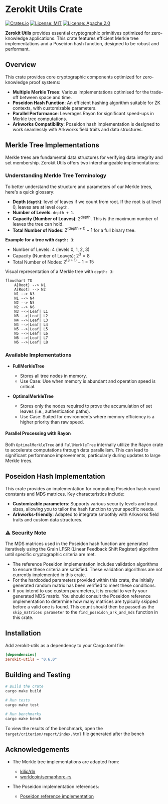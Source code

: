 # Zerokit Utils Crate

[![Crates.io](https://img.shields.io/crates/v/zerokit_utils.svg)](https://crates.io/crates/zerokit_utils)
[![License: MIT](https://img.shields.io/badge/License-MIT-blue.svg)](https://opensource.org/licenses/MIT)
[![License: Apache 2.0](https://img.shields.io/badge/License-Apache%202.0-blue.svg)](https://opensource.org/licenses/Apache-2.0)

**Zerokit Utils** provides essential cryptographic primitives optimized for zero-knowledge applications.
This crate features efficient Merkle tree implementations and a Poseidon hash function,
designed to be robust and performant.

## Overview

This crate provides core cryptographic components optimized for zero-knowledge proof systems:

- **Multiple Merkle Trees**: Various implementations optimised for the trade-off between space and time.
- **Poseidon Hash Function**: An efficient hashing algorithm suitable for ZK contexts, with customizable parameters.
- **Parallel Performance**: Leverages Rayon for significant speed-ups in Merkle tree computations.
- **Arkworks Compatibility**: Poseidon hash implementation is designed to work seamlessly
  with Arkworks field traits and data structures.

## Merkle Tree Implementations

Merkle trees are fundamental data structures for verifying data integrity and set membership.
Zerokit Utils offers two interchangeable implementations:

### Understanding Merkle Tree Terminology

To better understand the structure and parameters of our Merkle trees, here's a quick glossary:

- **Depth (`depth`)**: level of leaves if we count from root.
  If the root is at level 0, leaves are at level `depth`.
- **Number of Levels**: `depth + 1`.
- **Capacity (Number of Leaves)**: $2^{\text{depth}}$. This is the maximum number of leaves the tree can hold.
- **Total Number of Nodes**: $2^{(\text{depth} + 1)} - 1$ for a full binary tree.

**Example for a tree with `depth: 3`**:

- Number of Levels: 4 (levels 0, 1, 2, 3)
- Capacity (Number of Leaves): $2^3 = 8$
- Total Number of Nodes: $2^{(3+1)} - 1 = 15$

Visual representation of a Merkle tree with `depth: 3`:

```mermaid
flowchart TD
    A[Root] --> N1
    A[Root] --> N2
    N1 --> N3
    N1 --> N4
    N2 --> N5
    N2 --> N6
    N3 -->|Leaf| L1
    N3 -->|Leaf| L2
    N4 -->|Leaf| L3
    N4 -->|Leaf| L4
    N5 -->|Leaf| L5
    N5 -->|Leaf| L6
    N6 -->|Leaf| L7
    N6 -->|Leaf| L8
```

### Available Implementations

- **FullMerkleTree**
  - Stores all tree nodes in memory.
  - Use Case: Use when memory is abundant and operation speed is critical.

- **OptimalMerkleTree**
  - Stores only the nodes required to prove the accumulation of set leaves (i.e., authentication paths).
  - Use Case: Suited for environments where memory efficiency is a higher priority than raw speed.

#### Parallel Processing with Rayon

Both `OptimalMerkleTree` and `FullMerkleTree` internally utilize the Rayon crate
to accelerate computations through data parallelism.
This can lead to significant performance improvements, particularly during updates to large Merkle trees.

## Poseidon Hash Implementation

This crate provides an implementation for computing Poseidon hash round constants and MDS matrices.
Key characteristics include:

- **Customizable parameters**: Supports various security levels and input sizes,
  allowing you to tailor the hash function to your specific needs.
- **Arkworks-friendly**: Adapted to integrate smoothly with Arkworks field traits and custom data structures.

### ⚠️ Security Note

The MDS matrices used in the Poseidon hash function are generated iteratively
using the Grain LFSR (Linear Feedback Shift Register) algorithm until specific cryptographic criteria are met.

- The reference Poseidon implementation includes validation algorithms to ensure these criteria are satisfied.
  These validation algorithms are not currently implemented in this crate.
- For the hardcoded parameters provided within this crate,
  the initially generated random matrix has been verified to meet these conditions.
- If you intend to use custom parameters, it is crucial to verify your generated MDS matrix.
  You should consult the Poseidon reference implementation to determine
  how many matrices are typically skipped before a valid one is found.
  This count should then be passed as the `skip_matrices parameter` to the `find_poseidon_ark_and_mds`
  function in this crate.

## Installation

Add zerokit-utils as a dependency to your Cargo.toml file:

```toml
[dependencies]
zerokit-utils = "0.6.0"
```

## Building and Testing

```bash
# Build the crate
cargo make build

# Run tests
cargo make test

# Run benchmarks
cargo make bench
```

To view the results of the benchmark, open the `target/criterion/report/index.html` file generated after the bench

## Acknowledgements

- The Merkle tree implementations are adapted from:
  - [kilic/rln](https://github.com/kilic/rln/blob/master/src/merkle.rs)
  - [worldcoin/semaphore-rs](https://github.com/worldcoin/semaphore-rs/blob/d462a4372f1fd9c27610f2acfe4841fab1d396aa/src/merkle_tree.rs)

- The Poseidon implementation references:
  - [Poseidon reference implementation](https://extgit.iaik.tugraz.at/krypto/hadeshash/-/blob/master/code/generate_parameters_grain.sage)
